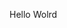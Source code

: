 Hello Wolrd





























































































































































































